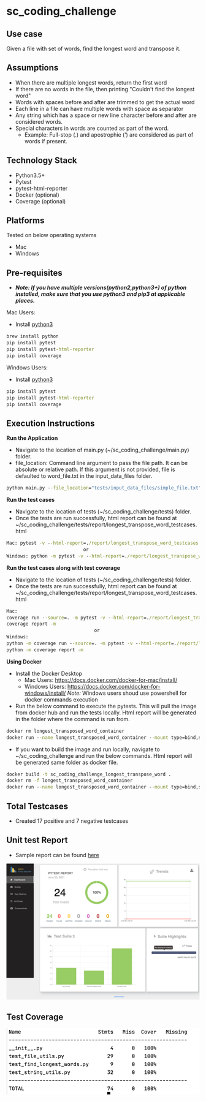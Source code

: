 # sc_coding_challenge

## Use case
Given a file with set of words, find the longest word and transpose it.

## Assumptions
- When there are multiple longest words, return the first word
- If there are no words in the file, then printing "Couldn't find the longest word"
- Words with spaces before and after are trimmed to get the actual word
- Each line in a file can have multiple words with space as separator
- Any string which has a space or new line character before and after are considered words. 
- Special characters in words are counted as part of the word. 
    - Example: Full-stop (.) and apostrophie (’) are considered as part of words if present.

## Technology Stack
- Python3.5+
- Pytest
- pytest-html-reporter
- Docker (optional)
- Coverage (optional)

## Platforms
Tested on below operating systems
- Mac
- Windows

## Pre-requisites


+ ***Note: If you have multiple versions(python2,python3+) of python installed, make sure that you use **python3 and pip3** at applicable places.***

Mac Users:
- Install [python3](https://docs.python-guide.org/starting/install3/osx/)
```cmd
brew install python 
pip install pytest
pip install pytest-html-reporter
pip install coverage
```
Windows Users:
- Install [python3](https://www.python.org/downloads/)
```cmd
pip install pytest
pip install pytest-html-reporter
pip install coverage  
```

## Execution Instructions

**Run the Application**
 - Navigate to the location of main.py (~/sc_coding_challenge/main.py) folder. 
 - file_location: Command line argument to pass the file path. It can be absolute or relative path. If this argument is not provided, file is defaulted to word_file.txt in the input_data_files folder.

```cmd
python main.py --file_location="tests/input_data_files/simple_file.txt"
```

**Run the test cases**
 - Navigate to the location of tests (~/sc_coding_challenge/tests) folder. 
 - Once the tests are run successfully, html report can be found at ~/sc_coding_challenge/tests/report/longest_transpose_word_testcases.html
```cmd
Mac: pytest -v --html-report=./report/longest_transpose_word_testcases.html
                            or
Windows: python -m pytest -v --html-report=./report/longest_transpose_word_testcases.html

```

**Run the test cases along with test coverage** 
- Navigate to the location of tests (~/sc_coding_challenge/tests) folder. 
- Once the tests are run successfully, html report can be found at ~/sc_coding_challenge/tests/report/longest_transpose_word_testcases.html
```cmd
Mac: 
coverage run --source=. -m pytest -v --html-report=./report/longest_transpose_word_testcases.html
coverage report -m 
                                or
Windows: 
python -m coverage run --source=. -m pytest -v --html-report=./report/longest_transpose_word_testcases.html
python -m coverage report -m
```

**Using Docker** 
- Install the Docker Desktop
    - Mac Users: https://docs.docker.com/docker-for-mac/install/
    - Windows Users: https://docs.docker.com/docker-for-windows/install/ 
*Note:* Windows users shoud use powershell for docker commands execution
- Run the below command to execute the pytests. This will pull the image from docker hub and run the tests locally. Html report will be generated in the folder where the command is run from.
```cmd
docker rm longest_transposed_word_container
docker run --name longest_transposed_word_container --mount type=bind,source=$(pwd),target=/report santoshidevata/sc_coding_challenge_longest_transpose_word
```
- If you want to build the image and run locally, navigate to ~/sc_coding_challenge and run the below commands. Html report will be generated same folder as docker file.

```cmd
docker build -t sc_coding_challenge_longest_transpose_word . 
docker rm -f longest_transposed_word_container
docker run --name longest_transposed_word_container --mount type=bind,source=$(pwd),target=/report sc_coding_challenge_longest_transpose_word    
```

## Total Testcases
- Created 17 positive and 7 negative testcases

## Unit test Report
- Sample report can be found [here](https://github.com/santoshidevata24/sc_coding_challenge/blob/master/testreport.png)

![test_report](testreport.png)

## Test Coverage
![testcoverage_report](testcoverage_report.png)